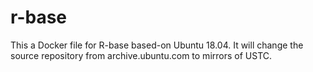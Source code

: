 # r-base
This a Docker file for R-base based-on Ubuntu 18.04.
It will change the source repository from archive.ubuntu.com to mirrors of USTC.
